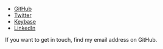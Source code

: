 * [GitHub](https://github.com/landakram)
* [Twitter](https://twitter.com/landakram)
* [Keybase](https://keybase.io/landakram)
* [LinkedIn](https://www.linkedin.com/in/mark-hudnall-5bb82b1b)

If you want to get in touch, find my email address on GitHub.
